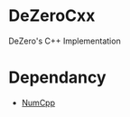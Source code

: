 # DeZeroCxx
DeZero's C++ Implementation

# Dependancy
- [NumCpp](https://github.com/dpilger26/NumCpp)
